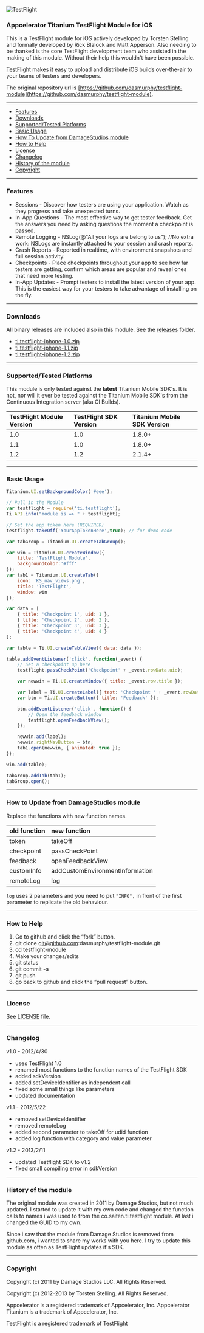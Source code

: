 ![TestFlight](https://raw.github.com/dasmurphy/testflight-module/master/documentation/TestFlight.png)

### Appcelerator Titanium TestFlight Module for iOS 

This is a TestFlight module for iOS actively developed by Torsten Stelling and formally
developed by Rick Blalock and Matt Apperson. Also needing to be thanked is the core
TestFlight development team who assisted in the making of this module. Without their help
this wouldn't have been possible.

[TestFlight](http://www.testflightapp.com/) makes it easy to upload and distribute iOS builds over-the-air to your 
teams of testers and developers.

The original repository url is [https://github.com/dasmurphy/testflight-module](https://github.com/dasmurphy/testflight-module).

- - -

* <a href="#features">Features</a>
* <a href="#download">Downloads</a>
* <a href="#supported">Supported/Tested Platforms</a>
* <a href="#usage">Basic Usage</a>
* <a href="#update">How To Update from DamageStudios module</a>
* <a href="#help">How to Help</a>
* <a href="#license">License</a>
* <a href="#changelog">Changelog</a>
* <a href="#history">History of the module</a>
* <a href="#copyright">Copyright</a>

- - -

### <a name="features">Features</a>

* Sessions - Discover how testers are using your application. Watch as they progress and take unexpected turns.
* In-App Questions - The most effective way to get tester feedback. Get the answers you need by asking questions the moment a checkpoint is passed.
* Remote Logging - NSLog(@"All your logs are belong to us"); //No extra work: NSLogs are instantly attached to your session and crash reports.
* Crash Reports - Reported in realtime, with environment snapshots and full session activity.
* Checkpoints - Place checkpoints throughout your app to see how far testers are getting, confirm which areas are popular and reveal ones that need more testing.
* In-App Updates - Prompt testers to install the latest version of your app. This is the easiest way for your testers to take advantage of installing on the fly.

- - -

### <a name="download">Downloads</a>

All binary releases are included also in this module. See the [releases](https://github.com/dasmurphy/testflight-module/tree/master/releases) folder.

* [ti.testflight-iphone-1.0.zip](https://github.com/dasmurphy/testflight-module/blob/master/releases/ti.testflight-iphone-1.0.zip?raw=true)
* [ti.testflight-iphone-1.1.zip](https://github.com/dasmurphy/testflight-module/blob/master/releases/ti.testflight-iphone-1.1.zip?raw=true)
* [ti.testflight-iphone-1.2.zip](https://github.com/dasmurphy/testflight-module/blob/master/releases/ti.testflight-iphone-1.2.zip?raw=true)

- - -

### <a name="supported">Supported/Tested Platforms</a>

This module is only tested against the **latest** Titanium Mobile SDK's. It is not, nor will it ever be tested against the
Titanium Mobile SDK's from the Continuous Integration server (aka CI Builds).

|TestFlight Module Version|TestFlight SDK Version|Titanium Mobile SDK Version|
|:---------|:----------|:----------|
|1.0|1.0|1.8.0+|
|1.1|1.0|1.8.0+|
|1.2|1.2|2.1.4+|

- - - 

### <a name="usage">Basic Usage</a>

```javascript
Titanium.UI.setBackgroundColor('#eee');

// Pull in the Module
var testflight = require('ti.testflight');
Ti.API.info("module is => " + testflight);

// Set the app token here (REQUIRED)
testflight.takeOff('YourAppTokenHere',true); // for demo code

var tabGroup = Titanium.UI.createTabGroup();

var win = Titanium.UI.createWindow({  
    title: 'TestFlight Module',
    backgroundColor:'#fff'
});
var tab1 = Titanium.UI.createTab({  
    icon: 'KS_nav_views.png',
    title: 'TestFlight',
    window: win
});

var data = [
	{ title: 'Checkpoint 1', uid: 1 },
	{ title: 'Checkpoint 2', uid: 2 },
	{ title: 'Checkpoint 3', uid: 3 },
	{ title: 'Checkpoint 4', uid: 4 }
];

var table = Ti.UI.createTableView({ data: data });

table.addEventListener('click', function(_event) {
	// Set a checkpoint up here
	testflight.passCheckPoint('Checkpoint' + _event.rowData.uid);

	var newwin = Ti.UI.createWindow({ title: _event.row.title });

	var label = Ti.UI.createLabel({ text: 'Checkpoint ' + _event.rowData.uid, textAlign: 'center' });
	var btn = Ti.UI.createButton({ title: 'Feedback' });

	btn.addEventListener('click', function() {
		// Open the feedback window
		testflight.openFeedbackView();
	});

	newwin.add(label);
	newwin.rightNavButton = btn;
	tab1.open(newwin, { animated: true });
});

win.add(table);

tabGroup.addTab(tab1);  
tabGroup.open();
```

- - - 

### <a name="update">How to Update from DamageStudios module</a>

Replace the functions with new function names.

|old function|new function|
|:---------|:----------|
|token|takeOff|
|checkpoint|passCheckPoint|
|feedback|openFeedbackView|
|customInfo|addCustomEnvironmentInformation|
|remoteLog|log|

`log` uses 2 parameters and you need to put `"INFO",` in front of the first parameter to
replicate the old behaviour.

- - - 

### <a name="help">How to Help</a>
1. Go to github and click the “fork” button.
1. git clone git@github.com:dasmurphy/testflight-module.git
1. cd testflight-module
1. Make your changes/edits
1. git status
1. git commit -a
1. git push
1. go back to github and click the “pull request” button.

- - - 

### <a name="license">License</a>

See [LICENSE](https://github.com/dasmurphy/testflight-module/blob/master/LICENSE) file.

- - -

### <a name="changelog">Changelog</a>

v1.0 - 2012/4/30
* uses TestFlight 1.0
* renamed most functions to the function names of the TestFlight SDK
* added sdkVersion
* added setDeviceIdentifier as independent call
* fixed some small things like parameters
* updated documentation

v1.1 - 2012/5/22
* removed setDeviceIdentifier
* removed remoteLog
* added second parameter to takeOff for udid function
* added log function with category and value parameter

v1.2 - 2013/2/11
* updated Testflight SDK to v1.2
* fixed small compiling error in sdkVersion

- - -

### <a name="history">History of the module</a>

The original module was created in 2011 by Damage Studios, but not much updated.
I started to update it with my own code and changed the function calls to names i was
used to from the co.saiten.ti.testflight module. At last i changed the GUID to my own.

Since i saw that the module from Damage Studios is removed from github.com, i wanted to
share my works with you here. I try to update this module as often as TestFlight updates
it's SDK.

- - -

### <a name="copyright">Copyright</a>

Copyright (c) 2011 by Damage Studios LLC. All Rights Reserved.

Copyright (c) 2012-2013 by Torsten Stelling. All Rights Reserved.

Appcelerator is a registered trademark of Appcelerator, Inc. Appcelerator Titanium is a trademark of Appcelerator, Inc.

TestFlight is a registered trademark of TestFlight

